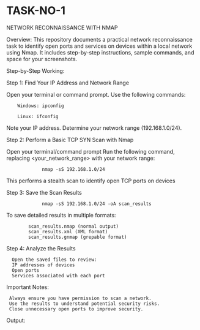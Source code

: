 # TASK-NO-1
NETWORK RECONNAISSANCE WITH NMAP

Overview:
This repository documents a practical network reconnaissance task to identify open ports and services on devices within a local network using Nmap. It includes step-by-step instructions, sample commands, and space for your screenshots.

Step-by-Step Working:

Step 1: Find Your IP Address and Network Range

  Open your terminal or command prompt.
  Use the following commands:


        Windows: ipconfig

        Linux: ifconfig    
    
  Note your IP address.
  Determine your network range (192.168.1.0/24).
  

Step 2: Perform a Basic TCP SYN Scan with Nmap

  Open your terminal/command prompt
   Run the following command, replacing <your_network_range> with your network range:

  
                 nmap -sS 192.168.1.0/24

        
  This performs a stealth scan to identify open TCP ports on devices
  

Step 3: Save the Scan Results

           
                 nmap -sS 192.168.1.0/24 -oA scan_results  
                 

   To save detailed results in multiple formats:
   
   
            scan_results.nmap (normal output)
            scan_results.xml (XML format)
            scan_results.gnmap (grepable format)


Step 4: Analyze the Results


      Open the saved files to review:
      IP addresses of devices
      Open ports
      Services associated with each port


Important Notes:


     Always ensure you have permission to scan a network.
     Use the results to understand potential security risks.
     Close unnecessary open ports to improve security.

Output:

        
